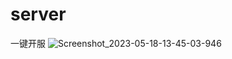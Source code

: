 # server
一键开服
![Screenshot_2023-05-18-13-45-03-946](https://github.com/ZenXSin/server/assets/119043044/910c7855-fc5d-4e58-aed5-2b57743e9245)

